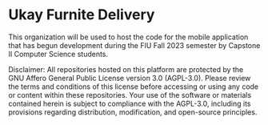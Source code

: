 # Ukay Furnite Delivery
This organization will be used to host the code for the mobile application that has begun development during the FIU Fall 2023 semester by Capstone II Computer Science students.


Disclaimer: All repositories hosted on this platform are protected by the GNU Affero General Public License version 3.0 (AGPL-3.0). Please review the terms and conditions of this license before accessing or using any code or content within these repositories. Your use of the software or materials contained herein is subject to compliance with the AGPL-3.0, including its provisions regarding distribution, modification, and open-source principles.
